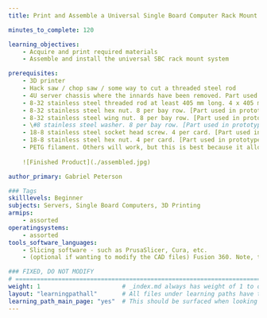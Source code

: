 ```yaml
---
title: Print and Assemble a Universal Single Board Computer Rack Mount System for a 4U Chassis

minutes_to_complete: 120

learning_objectives: 
    - Acquire and print required materials
    - Assemble and install the universal SBC rack mount system

prerequisites:
    - 3D printer
    - Hack saw / chop saw / some way to cut a threaded steel rod
    - 4U server chassis where the innards have been removed. Part used in prototype - Rosewill RSV-L4500 4U Industrial Rack-Mount Server Chassis
    - 8-32 stainless steel threaded rod at least 405 mm long. 4 x 405 mm long rods will be required per bay row. [Part used in prototype](https://www.mcmaster.com/98847A009/)
    - 8-32 stainless steel hex nut. 8 per bay row. [Part used in prototype](https://www.mcmaster.com/91841A009/)
    - 8-32 stainless steel wing nut. 8 per bay row. [Part used in prototype](https://www.mcmaster.com/92001A291/)
    - \#8 stainless steel washer. 8 per bay row. [Part used in prototype](https://www.mcmaster.com/90107A010/)
    - 18-8 stainless steel socket head screw. 4 per card. [Part used in prototype](https://www.mcmaster.com/91292A016/)
    - 18-8 stainless steel hex nut. 4 per card. [Part used in prototype](https://www.mcmaster.com/91828A113/)
    - PETG filament. Others will work, but this is best because it allows some flex without risk of snapping
    
    ![Finished Product](./assembled.jpg)

author_primary: Gabriel Peterson

### Tags
skilllevels: Beginner
subjects: Servers, Single Board Computers, 3D Printing
armips:
    - assorted
operatingsystems:
    - assorted
tools_software_languages:
    - Slicing software - such as PrusaSlicer, Cura, etc.
    - (optional if wanting to modify the CAD files) Fusion 360. Note, there is a free version for hobbyists / makers

### FIXED, DO NOT MODIFY
# ================================================================================
weight: 1                       # _index.md always has weight of 1 to order correctly
layout: "learningpathall"       # All files under learning paths have this same wrapper
learning_path_main_page: "yes"  # This should be surfaced when looking for related content. Only set for _index.md of learning path content.
---
```

